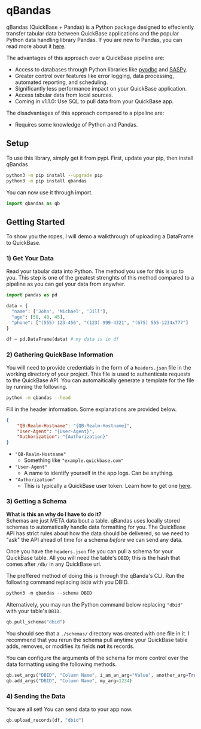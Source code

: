 # qBandas

qBandas (QuickBase + Pandas) is a Python package designed to effeciently transfer tabular data between QuickBase applications and the popular Python data handling library Pandas. If you are new to Pandas, you can read more about it [here](https://pandas.pydata.org/).

The advantages of this approach over a QuickBase pipeline are:
* Access to databases through Python libraries like [pyodbc](https://github.com/mkleehammer/pyodbc) and [SASPy](https://sassoftware.github.io/saspy/).
* Greater control over features like error logging, data processing, automated reporting, and scheduling.
* Significantly less performance impact on your QuickBase application.
* Access tabular data from local sources. 
* Coming in v1.1.0: Use SQL to pull data from your QuickBase app.

The disadvantages of this approach compared to a pipeline are:
* Requires some knowledge of Python and Pandas.

## Setup

To use this library, simply get it from pypi. First, update your pip, then install qBandas 


```bash
python3 -m pip install --upgrade pip
python3 -m pip install qbandas
```

You can now use it through import.

```python
import qbandas as qb
```

## Getting Started

To show you the ropes, I will demo a walkthrough of uploading a DataFrame to QuickBase. 

### 1) Get Your Data

Read your tabular data into Python. The method you use for this is up to you. This step is one of the greatest strenghts of this method compared to a pipeline as you can get your data from anywher. 

```python
import pandas as pd

data = {
  "name": ['John', 'Michael', 'Jill'],
  "age": [50, 40, 45],
  "phone": ["(555) 123-456", "(123) 999-4321", "(675) 555-1234x777"]
}

df = pd.DataFrame(data) # my data is in df
```

### 2) Gathering QuickBase Information

You will need to provide credentials in the form of a `headers.json` file in the working directory of your project. This file is used to authenticate requests to the QuickBase API. You can automaitically generate a template for the file by running the following.

```bash
python -m qbandas --head
```

Fill in the header information. Some explanations are provided below.

```json
{
    "QB-Realm-Hostname": "{QB-Realm-Hostname}",
    "User-Agent": "{User-Agent}",
    "Authorization": "{Authorization}"
}
```

* `"QB-Realm-Hostname"` 
    - Something like `"example.quickbase.com"`
* `"User-Agent"`
    - A name to identify yourself in the app logs. Can be anything.
* `"Authorization"` 
    - This is typically a QuickBase user token. Learn how to get one [here](https://developer.quickbase.com/auth).

### 3) Getting a Schema

__What is this an why do I have to do it?__ \
Schemas are just META data bout a table. qBandas uses locally stored schemas to automatically handle data formatting for you. The QuickBase API has strict rules about how the data should be delivered, so we need to "ask" the API ahead of time for a schema *before* we can send any data. 

Once you have the `headers.json` file you can pull a schema for your QuickBase table. All you will need the table's `DBID`; this is the hash that comes after `/db/` in any QuickBase url.  

The preffered method of doing this is through the qBanda's CLI. Run the following command replacing `DBID` with you DBID.

```powershell
python3 -m qbandas --schema DBID
```

Alternatively, you may run the Python command below replacing `"dbid"` with your table's `DBID`. 
```python
qb.pull_schema("dbid")
```

You should see that a `./schemas/` directory was created with one file in it. I recommend that you rerun the schema pull anytime your QuickBase table adds, removes, or modifies its fields __not__ its records. 

You can configure the arguments of the schema for more control over the data formatting using the following methods.

```python
qb.set_args("DBID", "Column Name", i_am_an_arg="Value", another_arg=True)
qb.add_args("DBID", "Column Name", my_arg=1234)
```

### 4) Sending the Data

You are all set! You can send data to your app now.

```python 
qb.upload_records(df, "dbid")
```